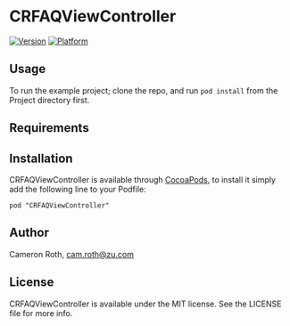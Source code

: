 # CRFAQViewController

[![Version](http://cocoapod-badges.herokuapp.com/v/CRFAQViewController/badge.png)](http://cocoadocs.org/docsets/CRFAQViewController)
[![Platform](http://cocoapod-badges.herokuapp.com/p/CRFAQViewController/badge.png)](http://cocoadocs.org/docsets/CRFAQViewController)

## Usage

To run the example project; clone the repo, and run `pod install` from the Project directory first.

## Requirements

## Installation

CRFAQViewController is available through [CocoaPods](http://cocoapods.org), to install
it simply add the following line to your Podfile:

    pod "CRFAQViewController"

## Author

Cameron Roth, cam.roth@zu.com

## License

CRFAQViewController is available under the MIT license. See the LICENSE file for more info.

